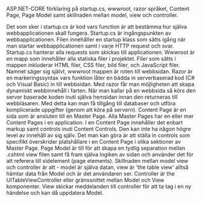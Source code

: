 ASP.NET-CORE förklaring på startup.cs, wwwroot, razor språket, Content Page, Page Model samt skillnaden mellan model, view och controller.

Det som sker i startup.cs är kod vars function är att bestämma hur själva webbapplicationen skall fungera. Startup.cs är ingångspunkten av webbapplicationen. Filen innehåller en startup klass som sätts igång när man startar webbapplicationen samt i varje HTTP request och svar. Startup.cs hanterar alla requests som skickas till applicationen.
Wwwroot är en mapp som innehåller alla statiska filer i projektet. Filer som sätts i mappen inkluderar HTML filer, CSS filer, bild filer, och JavaScript filer. Namnet säger sig självt, wwwroot mappen är roten till webbsidan.
Razor är en markeringssyntax vars funktion låter en bädda in serverbaserad kod (C# och Visual Basic) in till webbsidan. Med razor får man möjligheten att skapa dynamiskt webbinnehåll i farten. När man kallar på en webbsida så körs den server baserade koden inuti själva hemsidan innan den returneras till webbläsaren. Med detta kan man få tillgång till databaser och utföra komplicerade uppgifter (genom att köra på servern).
Content Page är en sida som är ansluten till en Master Page. Alla Master Pages har en eller mer Content Pages i en application. I en Content Page innehåller det enbart markup samt controls inuti Content Controls. Den kan inte ha någon högre level av innehåll av sig själv. Det man kan göra är att ställa in controls som specifikt överskrider platshållare i en Content Page i olika sektioner av Master Page.
Page Model är till för att skapa en tydlig separation mellan .cshtml view filen samt få fram själva logiken av sidan och använder det för att referera till sidelement (page elements).
Skillnaden mellan model view och controller är att -  model är själva datan, view är 'the table view' alltså hämtar data från Model och är det användaren ser. Controller är the UITableViewController eller gränssnittet mellan Model och View komponenter. View skickar meddelanden till controller för att ta tag i en ny händelse och kan då uppdatera Model.
